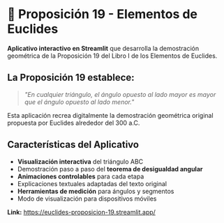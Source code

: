 # 📐 Proposición 19 - Elementos de Euclides

**Aplicativo interactivo en Streamlit** que desarrolla la demostración geométrica de la Proposición 19 del Libro I de los Elementos de Euclides.

## La **Proposición 19** establece:
> *"En cualquier triángulo, el ángulo opuesto al lado mayor es mayor que el ángulo opuesto al lado menor."*

Esta aplicación recrea digitalmente la demostración geométrica original propuesta por Euclides alrededor del 300 a.C.

## Características del Aplicativo
- **Visualización interactiva** del triángulo ABC
- Demostración paso a paso del **teorema de desigualdad angular**
- **Animaciones controlables** para cada etapa
- Explicaciones textuales adaptadas del texto original
- **Herramientas de medición** para ángulos y segmentos
- Modo de visualización para dispositivos móviles

**Link:** https://euclides-proposicion-19.streamlit.app/
